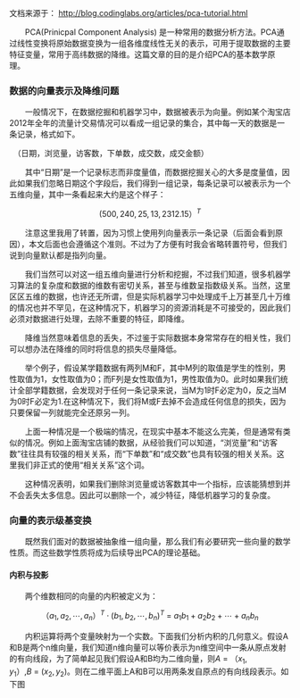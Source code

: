 文档来源于： http://blog.codinglabs.org/articles/pca-tutorial.html

　　PCA(Prinicpal Component Analysis) 是一种常用的数据分析方法。PCA通过线性变换将原始数据变换为一组各维度线性无关的表示，可用于提取数据的主要特征变量，常用于高纬数据的降维。这篇文章的目的是介绍PCA的基本数学原理。

### 数据的向量表示及降维问题

　　一般情况下，在数据挖掘和机器学习中，数据被表示为向量。例如某个淘宝店2012年全年的流量计交易情况可以看成一组记录的集合，其中每一天的数据是一条记录，格式如下。
    
　（日期，浏览量，访客数，下单数，成交数，成交金额）
 
　　其中“日期”是一个记录标志而非度量值，而数据挖掘关心的大多是度量值，因此如果我们忽略日期这个字段后，我们得到一组记录，每条记录可以被表示为一个五维向量，其中一条看起来大约是这个样子：
  
$$(500,240,25,13,2312.15）^T$$

　　注意这里我用了转置，因为习惯上使用列向量表示一条记录（后面会看到原因），本文后面也会遵循这个准则。不过为了方便有时我会省略转置符号，但我们说到向量默认都是指列向量。
  
　　我们当然可以对这一组五维向量进行分析和挖掘，不过我们知道，很多机器学习算法的复杂度和数据的维数有密切关系，甚至与维数呈指数级关系。当然，这里区区五维的数据，也许还无所谓，但是实际机器学习中处理成千上万甚至几十万维的情况也并不罕见，在这种情况下，机器学习的资源消耗是不可接受的，因此我们必须对数据进行处理，去除不重要的特征，即降维。

　　降维当然意味着信息的丢失，不过鉴于实际数据本身常常存在的相关性，我们可以想办法在降维的同时将信息的损失尽量降低。
  
　　举个例子，假设某学籍数据有两列M和F，其中M列的取值是学生的性别，男性取值为1，女性取值为0；而F列是女性取值为1，男性取值为0。此时如果我们统计全部学籍数据，会发现对于任何一条记录来说，当M为1时F必定为0，反之当M为0时F必定为1.在这种情况下，我们将M或F去掉不会造成任何信息的损失，因为只要保留一列就能完全还原另一列。

　　上面一种情况是一个极端的情况，在现实中基本不能这么完美，但是通常有类似的情况。例如上面淘宝店铺的数据，从经验我们可以知道，“浏览量”和“访客数”往往具有较强的相关关系，而“下单数”和“成交数”也具有较强的相关关系。这里我们非正式的使用“相关关系”这个词。
  
　　这种情况表明，如果我们删除浏览量或访客数其中一个指标，应该能猜想到并不会丢失太多信息。因此可以删除一个，减少特征，降低机器学习的复杂度。
  
### 向量的表示级基变换

　　既然我们面对的数据被抽象维一组向量，那么我们有必要研究一些向量的数学性质。而这些数学性质将成为后续导出PCA的理论基础。
  
#### 内积与投影

　　两个维数相同的向量的内积被定义为：
  
  $$（a_1,a_2,\cdots,a_n）^T \cdot (b_1,b_2,\cdots,b_n)^T\ =\ a_1b_1 + a_2b_2 + \cdots + a_nb_n$$
  
　　内积运算将两个变量映射为一个实数。下面我们分析内积的几何意义。假设A和B是两个n维向量，我们知道n维向量可以等价表示为n维空间中一条从原点发射的有向线段，为了简单起见我们假设A和B均为二维向量，则$A\ =\ （x_1,y_1）$,$B\ =\ (x_2,y_2)$。则在二维平面上A和B可以用两条发自原点的有向线段表示。如下图
  

  
  
